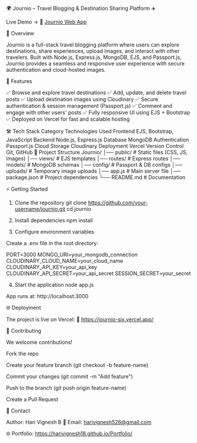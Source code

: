 🌍 Journio – Travel Blogging & Destination Sharing Platform ✈️














Live Demo → 🔗 [Journio Web App](https://journio-six.vercel.app/)

📖 Overview

Journio is a full-stack travel blogging platform where users can explore destinations, share experiences, upload images, and interact with other travelers.
Built with Node.js, Express.js, MongoDB, EJS, and Passport.js, Journio provides a seamless and responsive user experience with secure authentication and cloud-hosted images.

🚀 Features

✅ Browse and explore travel destinations
✅ Add, update, and delete travel posts
✅ Upload destination images using Cloudinary
✅ Secure authentication & session management (Passport.js)
✅ Comment and engage with other users' posts
✅ Fully responsive UI using EJS + Bootstrap
✅ Deployed on Vercel for fast and scalable hosting

🛠 Tech Stack
Category	Technologies Used
Frontend	EJS, Bootstrap, JavaScript
Backend	Node.js, Express.js
Database	MongoDB
Authentication	Passport.js
Cloud Storage	Cloudinary
Deployment	Vercel
Version Control	Git, GitHub
📂 Project Structure
Journio/
│── public/          # Static files (CSS, JS, images)
│── views/           # EJS templates
│── routes/          # Express routes
│── models/          # MongoDB schemas
│── config/          # Passport & DB configs
│── uploads/         # Temporary image uploads
│── app.js           # Main server file
│── package.json     # Project dependencies
└── README.md        # Documentation

⚡ Getting Started
1. Clone the repository
git clone https://github.com/your-username/journio.git
cd journio

2. Install dependencies
npm install

3. Configure environment variables

Create a .env file in the root directory:

PORT=3000
MONGO_URI=your_mongodb_connection
CLOUDINARY_CLOUD_NAME=your_cloud_name
CLOUDINARY_API_KEY=your_api_key
CLOUDINARY_API_SECRET=your_api_secret
SESSION_SECRET=your_secret

4. Start the application
node app.js


App runs at: http://localhost:3000

🌐 Deployment

The project is live on Vercel:
🔗 https://journio-six.vercel.app/


🤝 Contributing

We welcome contributions!

Fork the repo

Create your feature branch (git checkout -b feature-name)

Commit your changes (git commit -m "Add feature")

Push to the branch (git push origin feature-name)

Create a Pull Request

📧 Contact

Author: Hari Vignesh B
📧 Email: harivignesh526@gmail.com

🌐 Portfolio: https://harivignesh18.github.io/Portfolio/
